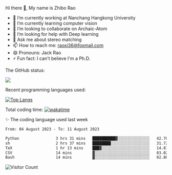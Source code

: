 Hi there 👋, My name is Zhibo Rao
- 🔭 I’m currently working at Nanchang Hangkong University
- 🌱 I’m currently learning computer vision
- 👯 I’m looking to collaborate on Archaic-Atom
- 🤔 I’m looking for help with Deep learning
- 💬 Ask me about stereo matching
- 📫 How to reach me: raoxi36@foxmail.com
- 😄 Pronouns: Jack Rao
- ⚡ Fun fact: I can't believe I'm a Ph.D.

The GitHub status:

![](https://github-readme-stats.vercel.app/api?username=ZhiboRao)

Recent programming languages used:

[![Top Langs](https://github-readme-stats.vercel.app/api/top-langs/?username=ZhiboRao&layout=compact)](https://github.com/anuraghazra/github-readme-stats)

Total coding time: [![wakatime](https://wakatime.com/badge/user/51ec5ec7-4742-4243-9eea-732ade32c0b7.svg)](https://wakatime.com/@51ec5ec7-4742-4243-9eea-732ade32c0b7)

✨ The coding language used last week 
<!--START_SECTION:waka-->

```txt
From: 04 August 2023 - To: 11 August 2023

Python                3 hrs 31 mins   ██████████▓░░░░░░░░░░░░░░   42.70 %
sh                    2 hrs 37 mins   ████████░░░░░░░░░░░░░░░░░   31.72 %
TeX                   1 hr 13 mins    ███▓░░░░░░░░░░░░░░░░░░░░░   14.87 %
CSV                   14 mins         ▓░░░░░░░░░░░░░░░░░░░░░░░░   03.02 %
Bash                  14 mins         ▓░░░░░░░░░░░░░░░░░░░░░░░░   02.88 %
```

<!--END_SECTION:waka-->

![Visitor Count](https://profile-counter.glitch.me/Raohaocheng/count.svg)
